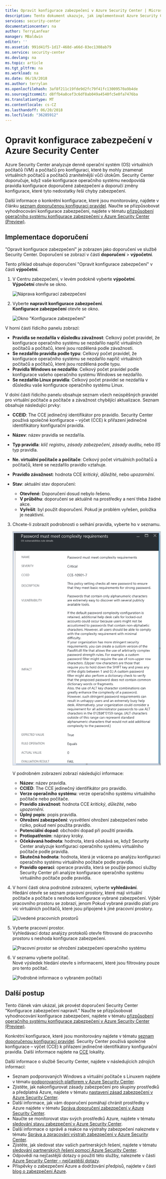 ```yaml
---
title: Opravit konfigurace zabezpečení v Azure Security Center | Microsoft Docs
description: Tento dokument ukazuje, jak implementovat Azure Security Center doporučení, "Konfigurace zabezpečení napravit."
services: security-center
documentationcenter: na
author: TerryLanfear
manager: MBaldwin
editor: ''
ms.assetid: 991d41f5-1d17-468d-a66d-83ec1308ab79
ms.service: security-center
ms.devlang: na
ms.topic: article
ms.tgt_pltfrm: na
ms.workload: na
ms.date: 06/19/2018
ms.author: terrylan
ms.openlocfilehash: 3af8f211c19fde9d2fc79f41fc13009570a9b4de
ms.sourcegitcommit: d8ffb4a8cef3c6df8ab049a4540fc5e0fa7476ba
ms.translationtype: MT
ms.contentlocale: cs-CZ
ms.lasthandoff: 06/20/2018
ms.locfileid: "36285912"
---
```

# <a name="remediate-security-configurations-in-azure-security-center"></a>Opravit konfigurace zabezpečení v Azure Security Center
Azure Security Center analyzuje denně operační systém (OS) virtuálních počítačů (VM) a počítačů pro konfiguraci, které by mohly znamenat virtuálních počítačů a počítačů zranitelnější vůči útokům. Security Center doporučuje, když vaše konfigurace operačního systému neodpovídá pravidla konfigurace doporučené zabezpečení a doporučí změny konfigurace, které tyto nedostatky řeší chyby zabezpečení.

Další informace o konkrétní konfigurace, které jsou monitorovány, najdete v článku [seznam doporučenou konfiguraci pravidel](https://gallery.technet.microsoft.com/Azure-Security-Center-a789e335). Naučte se přizpůsobovat vyhodnocování konfigurace zabezpečení, najdete v tématu [přizpůsobení operačního systému konfigurace zabezpečení v Azure Security Center (Preview)](security-center-customize-os-security-config.md).

## <a name="implement-the-recommendation"></a>Implementace doporučení
"Opravit konfigurace zabezpečení" je zobrazen jako doporučení ve službě Security Center. Doporučení se zobrazí v části **doporučení** > **výpočetní**.

Tento příklad obsahuje doporučení "Opravit konfigurace zabezpečení" v části **výpočetní**.
1. V Centru zabezpečení, v levém podokně vyberte **výpočetní**.  
  **Výpočetní** otevře se okno.

   ![Náprava konfigurací zabezpečení][1]

2. Vyberte **napravit konfigurace zabezpečení**.  
  **Konfigurace zabezpečení** otevře se okno.

   ![Okno "Konfigurace zabezpečení"][2]

  V horní části řídicího panelu zobrazí:

  - **Pravidla se nezdařila v důsledku závažnost**: Celkový počet pravidel, že konfigurace operačního systému se nezdařilo napříč virtuálních počítačů a počítačů, které jsou rozdělená podle závažnosti.
  - **Se nezdařilo pravidla podle typu**: Celkový počet pravidel, že konfigurace operačního systému se nezdařilo napříč virtuálních počítačů a počítačů, které jsou rozdělená podle typu.
  - **Pravidla Windows se nezdařilo**: Celkový počet pravidel podle konfigurace vašeho operačního systému Windows se nezdařilo.
  - **Se nezdařilo Linux pravidla**: Celkový počet pravidel se nezdařila v důsledku vaše konfigurace operačního systému Linux.

  V dolní části řídicího panelu obsahuje seznam všech neúspěšných pravidel pro virtuální počítače a počítače a závažnost chybějící aktualizace. Seznam obsahuje následující prvky:

  - **CCEID**: The CCE jedinečný identifikátor pro pravidlo. Security Center používá společné konfigurace – výčet (CCE) k přiřazení jedinečné identifikátory konfigurační pravidla.
  - **Název**: název pravidla se nezdařila.
  - **Typ pravidla**: *klíč registru*, *zásady zabezpečení*, *zásady auditu*, nebo *IIS* typ pravidla.
  - **Ne. virtuální počítače a počítače**: Celkový počet virtuálních počítačů a počítačů, které se nezdařilo pravidlo vztahuje.
  - **Pravidlo závažnost**: hodnota CCE *kritický*, *důležité*, nebo *upozornění*.
  - **Stav**: aktuální stav doporučení:

    - **Otevřené**: Doporučení dosud nebylo řešeno.
    - **V průběhu**: doporučení se aktuálně na prostředky a není třeba žádné akce.
    - **Vyřešit**: byl použit doporučení. Pokud je problém vyřešen, položka je neaktivní.

3. Chcete-li zobrazit podrobnosti o selhání pravidla, vyberte ho v seznamu.

   ![Podrobné zobrazení pravidla konfigurace se nezdařila][3]

   V podrobném zobrazení zobrazí následující informace:

   - **Název**: název pravidla.
   - **CCIED**: The CCE jedinečný identifikátor pro pravidlo.
   - **Verze operačního systému**: verze operačního systému virtuálního počítače nebo počítače.
   - **Pravidlo závažnost**: hodnota CCE *kritický*, *důležité*, nebo *upozornění*.
   - **Úplný popis**: popis pravidla.
   - **Ohrožení zabezpečení**: vysvětlení ohrožení zabezpečení nebo riziko, pokud není použita pravidlo.
   - **Potenciální dopad**: obchodní dopad při použití pravidla.
   - **Protiopatřením**: nápravy kroky.
   - **Očekávaná hodnota**: hodnota, která očekává se, když Security Center analyzuje konfiguraci operačního systému virtuálního počítače podle pravidla.
   - **Skutečná hodnota**: hodnota, která je vrácena po analýzu konfiguraci operačního systému virtuálního počítače podle pravidla.
   - **Pravidlo operaci**: operace pravidla, která se použije pomocí služby Security Center při analýze konfigurace operačního systému virtuálního počítače podle pravidla.

4. V horní části okna podrobné zobrazení, vyberte **vyhledávání**.  
  Hledání otevře se seznam pracovní prostory, které mají virtuální počítače a počítače s neshoda konfigurace vybrané zabezpečení. Výběr pracovního prostoru se zobrazí, jenom Pokud vybrané pravidlo platí pro víc virtuálních počítačů, které jsou připojené k jiné pracovní prostory.

   ![Uvedené pracovních prostorů][4]

5. Vyberte pracovní prostor.  
  Vyhledávací dotaz analýzy protokolů otevře filtrované do pracovního prostoru s neshoda konfigurace zabezpečení.

   ![Pracovní prostor se ohrožení zabezpečení operačního systému][5]

6. V seznamu vyberte počítač.  
  Nové výsledek hledání otevře s informacemi, které jsou filtrovány pouze pro tento počítač.

   ![Podrobné informace o vybraném počítači][6]

## <a name="next-steps"></a>Další postup
Tento článek vám ukázal, jak provést doporučení Security Center "Konfigurace zabezpečení napravit." Naučte se přizpůsobovat vyhodnocování konfigurace zabezpečení, najdete v tématu [přizpůsobení operačního systému konfigurace zabezpečení v Azure Security Center (Preview)](security-center-customize-os-security-config.md).

Konkrétní konfigurace, které jsou monitorovány najdete v tématu [seznam doporučenou konfiguraci pravidel](https://gallery.technet.microsoft.com/Azure-Security-Center-a789e335). Security Center používá společné konfigurace – výčet (CCE) k přiřazení jedinečné identifikátory konfigurační pravidla. Další informace najdete na [CCE](https://nvd.nist.gov/cce/index.cfm) lokality.

Další informace o službě Security Center, najdete v následujících zdrojích informací:

* Seznam podporovaných Windows a virtuální počítače s Linuxem najdete v tématu [podporovaných platforem v Azure Security Center](security-center-os-coverage.md).
* Zjistěte, jak nakonfigurovat zásady zabezpečení pro skupiny prostředků a předplatná Azure, najdete v tématu [nastavení zásad zabezpečení v Azure Security Center](security-center-policies.md).
* Další informace, jak vám doporučení pomáhají chránit prostředky v Azure najdete v tématu [Správa doporučení zabezpečení v Azure Security Center](security-center-recommendations.md).
* Naučte se monitorovat stav svých prostředků Azure, najdete v tématu [sledování stavu zabezpečení v Azure Security Center](security-center-monitoring.md).
* Další informace o správě a reakce na výstrahy zabezpečení naleznete v tématu [Správa a zpracování výstrah zabezpečení v Azure Security Center](security-center-managing-and-responding-alerts.md).
* Zjistěte, jak sledovat stav vašich partnerských řešení, najdete v tématu [sledování partnerských řešení pomocí Azure Security Center](security-center-partner-solutions.md).
* Odpovědi na nejčastější dotazy o použití této služby, naleznete v části [Azure Security Center – nejčastější dotazy](security-center-faq.md).
* Příspěvky o zabezpečení Azure a dodržování předpisů, najdete v části [blog o zabezpečení Azure](http://blogs.msdn.com/b/azuresecurity/).

<!--Image references-->
[1]: ./media/security-center-remediate-os-vulnerabilities/compute-blade.png
[2]:./media/security-center-remediate-os-vulnerabilities/os-vulnerabilities.png
[3]: ./media/security-center-remediate-os-vulnerabilities/vulnerability-details.png
[4]: ./media/security-center-remediate-os-vulnerabilities/search.png
[5]: ./media/security-center-remediate-os-vulnerabilities/log-search.png
[6]: ./media/security-center-remediate-os-vulnerabilities/search-results.png
